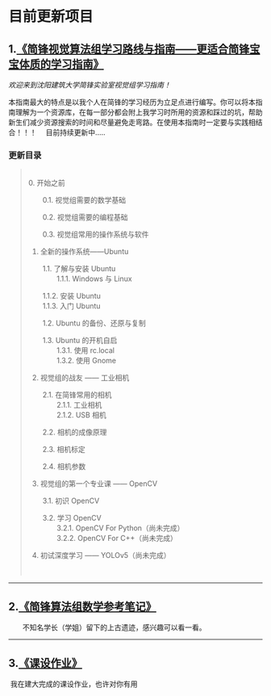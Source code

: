 # 目前更新项目



## 1.[《简锋视觉算法组学习路线与指南——更适合简锋宝宝体质的学习指南》](https://github.com/mengruihao/Update-List/blob/main/%E7%AE%80%E9%94%8B%E8%A7%86%E8%A7%89%E7%BB%84%E5%AD%A6%E4%B9%A0%E8%B7%AF%E7%BA%BF%E4%B8%8E%E6%8C%87%E5%8D%97%E2%80%94%E2%80%94%E6%9B%B4%E9%80%82%E5%90%88%E7%AE%80%E9%94%8B%E5%AE%9D%E5%AE%9D%E4%BD%93%E8%B4%A8%E7%9A%84%E5%AD%A6%E4%B9%A0%E6%8C%87%E5%8D%97.pdf)
*欢迎来到沈阳建筑大学简锋实验室视觉组学习指南！*

本指南最大的特点是以我个人在简锋的学习经历为立足点进行编写。你可以将本指南理解为一个资源库，在每一部分都会附上我学习时所用的资源和踩过的坑，帮助新生们减少资源搜索的时间和尽量避免走弯路。在使用本指南时一定要与实践相结合！！！&emsp; 目前持续更新中.....

### 更新目录
> <br>
>0. 开始之前
>
> &emsp;&emsp;0.1. 视觉组需要的数学基础
>
> &emsp;&emsp;0.2. 视觉组需要的编程基础
>
> &emsp;&emsp;0.3. 视觉组常用的操作系统与软件
>
>
> 1.  全新的操作系统——Ubuntu 
>
> &emsp;&emsp;1.1. 了解与安装 Ubuntu<br>
> &emsp;&emsp;&emsp;&emsp;1.1.1. Windows 与 Linux<br>
>
> &emsp;&emsp;1.1.2. 安装 Ubuntu<br>
> &emsp;&emsp;1.1.3. 入门 Ubuntu<br>
>
> &emsp;&emsp;1.2. Ubuntu 的备份、还原与复制<br>
>
> &emsp;&emsp;1.3. Ubuntu 的开机自启<br>
> &emsp;&emsp;&emsp;&emsp;1.3.1. 使用 rc.local<br>
> &emsp;&emsp;&emsp;&emsp;1.3.2. 使用 Gnome<br>
>
>
> 2. 视觉组的战友 —— 工业相机
>
> &emsp;&emsp;2.1. 在简锋常用的相机<br>
> &emsp;&emsp;&emsp;&emsp;2.1.1. 工业相机<br>
> &emsp;&emsp;&emsp;&emsp;2.1.2. USB 相机<br>
>
> &emsp;&emsp;2.2. 相机的成像原理<br>
>
> &emsp;&emsp;2.3. 相机标定<br>
>
> &emsp;&emsp;2.4. 相机参数<br>
>
> 3. 视觉组的第一个专业课 —— OpenCV
>
> &emsp;&emsp;3.1. 初识 OpenCV<br>
>
> &emsp;&emsp;3.2. 学习 OpenCV<br>
> &emsp;&emsp;&emsp;&emsp;3.2.1. OpenCV For Python（尚未完成）<br>
> &emsp;&emsp;&emsp;&emsp;3.2.2. OpenCV For C++（尚未完成）<br>
>
> 4. 初试深度学习 —— YOLOv5（尚未完成）
> <br>



---



## 2.[《简锋算法组数学参考笔记》](https://github.com/mengruihao/Update-List/blob/main/%E7%AE%80%E9%94%8B%E7%AE%97%E6%B3%95%E7%BB%84%E6%95%B0%E5%AD%A6%E5%8F%82%E8%80%83%E7%AC%94%E8%AE%B0.pdf)

&emsp;&emsp;不知名学长（学姐）留下的上古遗迹，感兴趣可以看一看。


---


## 3.[《课设作业》](https://github.com/mengruihao/curriculum_design)

​	我在建大完成的课设作业，也许对你有用







